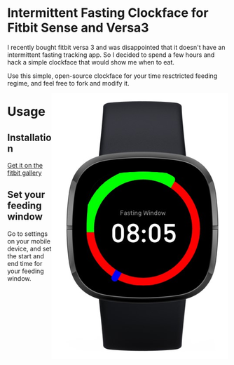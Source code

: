 # Intermittent Fasting Clockface for Fitbit Sense and Versa3
I recently bought fitbit versa 3 and was disappointed that it doesn't have an intermittent fasting tracking app.
So I decided to spend a few hours and hack a simple clockface that would show me when to eat.


Use this simple, open-source clockface for your time resctricted feeding regime, and feel free to fork and modify it.

<img src="https://github.com/urigoren/IntermittentFastingFitbit/blob/master/screenshot.jpg?raw=true" align="right">

# Usage
## Installation
<a href="https://gallery.fitbit.com/details/eec91c45-7cae-40eb-8138-615376dd2764">Get it on the fitbit gallery</a>
## Set your feeding window
Go to settings on your mobile device, and set the start and end time for your feeding window.
